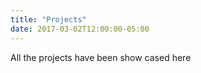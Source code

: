 ```yaml
---
title: "Projects"
date: 2017-03-02T12:00:00-05:00
---
```

All the projects have been show cased here